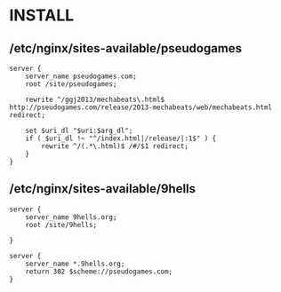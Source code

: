 # INSTALL

## /etc/nginx/sites-available/pseudogames
```
server {
	server_name pseudogames.com;
	root /site/pseudogames;

	rewrite ^/ggj2013/mechabeats\.html$  http://pseudogames.com/release/2013-mechabeats/web/mechabeats.html redirect;
	
	set $uri_dl "$uri:$arg_dl";
	if ( $uri_dl !~ "^/index.html|/release/|:1$" ) {
		rewrite ^/(.*\.html)$ /#/$1 redirect;
	}
}
```
## /etc/nginx/sites-available/9hells
```
server {
	server_name 9hells.org;
	root /site/9hells;

}

server {
	server_name *.9hells.org;
	return 302 $scheme://pseudogames.com;
}
```
